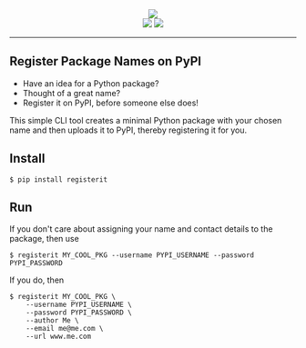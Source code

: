 <div align="center">
<img src="https://dev-project-media.s3.eu-west-2.amazonaws.com/registerit-logo-github.png"/>
</div>

<div align="center">
<img src="https://img.shields.io/pypi/pyversions/registerit"/>
<img src="https://img.shields.io/pypi/v/registerit.svg?label=PyPI&logo=PyPI&logoColor=white&color=success"/>
</div>

---

## Register Package Names on PyPI

* Have an idea for a Python package?
* Thought of a great name?
* Register it on PyPI, before someone else does!

This simple CLI tool creates a minimal Python package with your chosen name and then uploads it to PyPI, thereby registering it for you.

## Install

```shell
$ pip install registerit
```

## Run

If you don't care about assigning your name and contact details to the package, then use

```shell
$ registerit MY_COOL_PKG --username PYPI_USERNAME --password PYPI_PASSWORD
```

If you do, then

```shell
$ registerit MY_COOL_PKG \
    --username PYPI_USERNAME \
    --password PYPI_PASSWORD \
    --author Me \
    --email me@me.com \
    --url www.me.com
```

